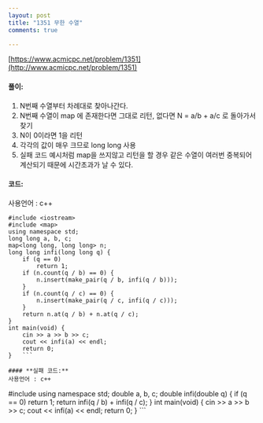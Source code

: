 ```yaml
---
layout: post
title: "1351 무한 수열"
comments: true

---
```

[https://www.acmicpc.net/problem/1351](http://www.acmicpc.net/problem/1351)

#### **풀이:**
1. N번째 수열부터 차례대로 찾아나간다.
2. N번째 수열이 map 에 존재한다면 그대로 리턴, 없다면 N = a/b + a/c 로 돌아가서 찾기
3. N이 0이라면 1을 리턴
4. 각각의 값이 매우 크므로 long long 사용
5. 실패 코드 예시처럼 map을 쓰지않고 리턴을 할 경우 같은 수열이 여러번 중복되어 계산되기 때문에 시간초과가 날 수 있다.
 

#### **코드:**
사용언어 : c++
```
#include <iostream>
#include <map>
using namespace std;
long long a, b, c;
map<long long, long long> n;
long long infi(long long q) {
	if (q == 0)
		return 1;
	if (n.count(q / b) == 0) {
		n.insert(make_pair(q / b, infi(q / b)));
	}
	if (n.count(q / c) == 0) {
		n.insert(make_pair(q / c, infi(q / c)));
	}
	return n.at(q / b) + n.at(q / c);
}
int main(void) {
	cin >> a >> b >> c;
	cout << infi(a) << endl;
	return 0;
}	```

#### **실패 코드:**
사용언어 : c++
```
#include <iostream>
using namespace std;
double a, b, c;
double infi(double q) {
	if (q == 0)
		return 1;
	return infi(q / b) + infi(q / c);
}
int main(void) {
	cin >> a >> b >> c;
	cout << infi(a) << endl;
	return 0;
}	```